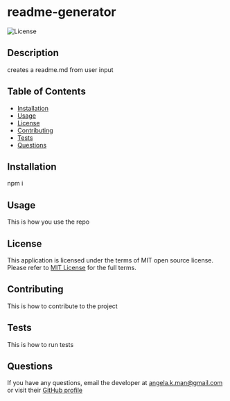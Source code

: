 # readme-generator

![License](https://img.shields.io/badge/license-MIT-informational)

## Description
creates a readme.md from user input

## Table of Contents
- [Installation](#installation)
- [Usage](#usage)
- [License](#license)
- [Contributing](#contributing)
- [Tests](#tests)
- [Questions](#questions)

## Installation
npm i

## Usage
This is how you use the repo

## License
This application is licensed under the terms of MIT open source license. Please refer to [MIT License](https://choosealicense.com/licenses/mit) for the full terms.
  

## Contributing
This is how to contribute to the project

## Tests
This is how to run tests

## Questions
If you have any questions, email the developer at angela.k.man@gmail.com or visit their [GitHub profile](https://github.com/akman47)
